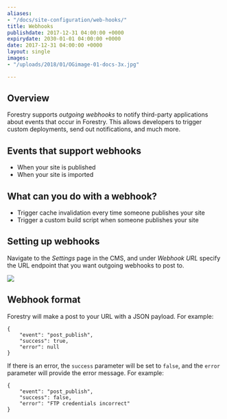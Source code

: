 ```yaml
---
aliases:
- "/docs/site-configuration/web-hooks/"
title: Webhooks
publishdate: 2017-12-31 04:00:00 +0000
expirydate: 2030-01-01 04:00:00 +0000
date: 2017-12-31 04:00:00 +0000
layout: single
images:
- "/uploads/2018/01/OGimage-01-docs-3x.jpg"

---
```

## Overview

Forestry supports _outgoing webhooks_ to notify third-party applications about events that occur in Forestry. This allows developers to trigger custom deployments, send out notifications, and much more.

## Events that support webhooks

* When your site is published
* When your site is imported

## What can you do with a webhook?

* Trigger cache invalidation every time someone publishes your site
* Trigger a custom build script when someone publishes your site

## Setting up webhooks

Navigate to the _Settings_ page in the CMS, and under _Webhook URL_ specify the URL endpoint that you want outgoing webhooks to post to.

![](/uploads/2018/01/settings-webhook.png)

## Webhook format

Forestry will make a post to your URL with a JSON payload. For example:

    {
        "event": "post_publish",
        "success": true,
        "error": null
    }​

If there is an error, the `success` parameter will be set to `false`, and the `error` parameter will provide the error message. For example:

    {
        "event": "post_publish",
        "success": false,
        "error": "FTP credentials incorrect"
    }​
